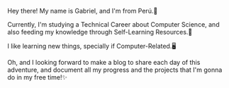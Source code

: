 Hey there! My name is Gabriel, and I'm from Perú.👋

Currently, I'm studying a Technical Career about Computer Science, and also feeding my knowledge through Self-Learning Resources.👀

I like learning new things, specially if Computer-Related.🖥️

Oh, and I looking forward to make a blog to share each day of this adventure, and document all my progress and the projects that I'm gonna do in my free time!✨
